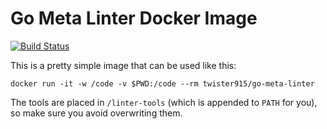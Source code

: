 # Go Meta Linter Docker Image

[![Build Status](https://travis-ci.org/Twister915/go-meta-linter-docker.svg?branch=master)](https://travis-ci.org/Twister915/go-meta-linter-docker)

This is a pretty simple image that can be used like this:

```
docker run -it -w /code -v $PWD:/code --rm twister915/go-meta-linter
```

The tools are placed in `/linter-tools` (which is appended to `PATH` for you), so make sure you avoid overwriting them.
